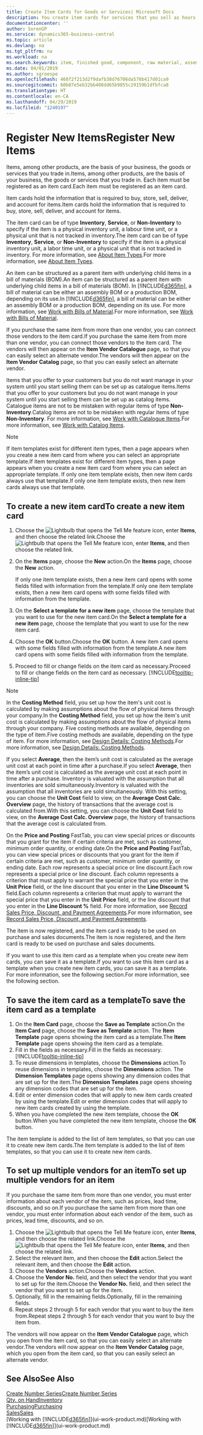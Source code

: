 ```yaml
---
title: Create Item Cards for Goods or Services| Microsoft Docs
description: You create item cards for services that you sell as hours and for physical products, such as assembly items, finished goods, components, or raw material, that you sell from your inventory.
documentationcenter: ''
author: SorenGP
ms.service: dynamics365-business-central
ms.topic: article
ms.devlang: na
ms.tgt_pltfrm: na
ms.workload: na
ms.search.keywords: item, finished good, component, raw material, assembly item
ms.date: 04/01/2019
ms.author: sgroespe
ms.openlocfilehash: 468f2f213d2f9dafb38d76706da578b417d01ca9
ms.sourcegitcommit: 60b87e5eb32bb408dd65b9855c29159b1dfbfca8
ms.translationtype: HT
ms.contentlocale: en-CA
ms.lasthandoff: 04/29/2019
ms.locfileid: "1240197"
---
```

# <a name="register-new-items"></a><span data-ttu-id="2ac2c-103">Register New Items</span><span class="sxs-lookup"><span data-stu-id="2ac2c-103">Register New Items</span></span>
<span data-ttu-id="2ac2c-104">Items, among other products, are the basis of your business, the goods or services that you trade in.</span><span class="sxs-lookup"><span data-stu-id="2ac2c-104">Items, among other products, are the basis of your business, the goods or services that you trade in.</span></span> <span data-ttu-id="2ac2c-105">Each item must be registered as an item card.</span><span class="sxs-lookup"><span data-stu-id="2ac2c-105">Each item must be registered as an item card.</span></span>

<span data-ttu-id="2ac2c-106">Item cards hold the information that is required to buy, store, sell, deliver, and account for items.</span><span class="sxs-lookup"><span data-stu-id="2ac2c-106">Item cards hold the information that is required to buy, store, sell, deliver, and account for items.</span></span>

<span data-ttu-id="2ac2c-107">The item card can be of type **Inventory**, **Service**, or **Non-Inventory** to specify if the item is a physical inventory unit, a labour time unit, or a physical unit that is not tracked in inventory.</span><span class="sxs-lookup"><span data-stu-id="2ac2c-107">The item card can be of type **Inventory**, **Service**, or **Non-Inventory** to specify if the item is a physical inventory unit, a labor time unit, or a physical unit that is not tracked in inventory.</span></span> <span data-ttu-id="2ac2c-108">For more information, see [About Item Types](inventory-about-item-types.md).</span><span class="sxs-lookup"><span data-stu-id="2ac2c-108">For more information, see [About Item Types](inventory-about-item-types.md).</span></span>

<span data-ttu-id="2ac2c-109">An item can be structured as a parent item with underlying child items in a bill of materials (BOM).</span><span class="sxs-lookup"><span data-stu-id="2ac2c-109">An item can be structured as a parent item with underlying child items in a bill of materials (BOM).</span></span> <span data-ttu-id="2ac2c-110">In [!INCLUDE[d365fin](includes/d365fin_md.md)], a bill of material can be either an assembly BOM or a production BOM, depending on its use.</span><span class="sxs-lookup"><span data-stu-id="2ac2c-110">In [!INCLUDE[d365fin](includes/d365fin_md.md)], a bill of material can be either an assembly BOM or a production BOM, depending on its use.</span></span> <span data-ttu-id="2ac2c-111">For more information, see [Work with Bills of Material](inventory-how-work-BOMs.md).</span><span class="sxs-lookup"><span data-stu-id="2ac2c-111">For more information, see [Work with Bills of Material](inventory-how-work-BOMs.md).</span></span>

<span data-ttu-id="2ac2c-112">If you purchase the same item from more than one vendor, you can connect those vendors to the item card.</span><span class="sxs-lookup"><span data-stu-id="2ac2c-112">If you purchase the same item from more than one vendor, you can connect those vendors to the item card.</span></span> <span data-ttu-id="2ac2c-113">The vendors will then appear on the **Item Vendor Catalogue** page, so that you can easily select an alternate vendor.</span><span class="sxs-lookup"><span data-stu-id="2ac2c-113">The vendors will then appear on the **Item Vendor Catalog** page, so that you can easily select an alternate vendor.</span></span>

<span data-ttu-id="2ac2c-114">Items that you offer to your customers but you do not want manage in your system until you start selling them can be set up as catalogue items.</span><span class="sxs-lookup"><span data-stu-id="2ac2c-114">Items that you offer to your customers but you do not want manage in your system until you start selling them can be set up as catalog items.</span></span> <span data-ttu-id="2ac2c-115">Catalogue items are not to be mistaken with regular items of type **Non-Inventory**.</span><span class="sxs-lookup"><span data-stu-id="2ac2c-115">Catalog items are not to be mistaken with regular items of type **Non-Inventory**.</span></span> <span data-ttu-id="2ac2c-116">For more information, see [Work with Catalogue Items](inventory-how-work-nonstock-items.md).</span><span class="sxs-lookup"><span data-stu-id="2ac2c-116">For more information, see [Work with Catalog Items](inventory-how-work-nonstock-items.md).</span></span>  

> [!NOTE]  
> <span data-ttu-id="2ac2c-117">If item templates exist for different item types, then a page appears when you create a new item card from where you can select an appropriate template.</span><span class="sxs-lookup"><span data-stu-id="2ac2c-117">If item templates exist for different item types, then a page appears when you create a new item card from where you can select an appropriate template.</span></span> <span data-ttu-id="2ac2c-118">If only one item template exists, then new item cards always use that template.</span><span class="sxs-lookup"><span data-stu-id="2ac2c-118">If only one item template exists, then new item cards always use that template.</span></span>

## <a name="to-create-a-new-item-card"></a><span data-ttu-id="2ac2c-119">To create a new item card</span><span class="sxs-lookup"><span data-stu-id="2ac2c-119">To create a new item card</span></span>
1. <span data-ttu-id="2ac2c-120">Choose the ![Lightbulb that opens the Tell Me feature](media/ui-search/search_small.png "Tell me what you want to do") icon, enter **Items**, and then choose the related link.</span><span class="sxs-lookup"><span data-stu-id="2ac2c-120">Choose the ![Lightbulb that opens the Tell Me feature](media/ui-search/search_small.png "Tell me what you want to do") icon, enter **Items**, and then choose the related link.</span></span>  
2. <span data-ttu-id="2ac2c-121">On the **Items** page, choose the **New** action.</span><span class="sxs-lookup"><span data-stu-id="2ac2c-121">On the **Items** page, choose the **New** action.</span></span>

    <span data-ttu-id="2ac2c-122">If only one item template exists, then a new item card opens with some fields filled with information from the template.</span><span class="sxs-lookup"><span data-stu-id="2ac2c-122">If only one item template exists, then a new item card opens with some fields filled with information from the template.</span></span>
3. <span data-ttu-id="2ac2c-123">On the **Select a template for a new item** page, choose the template that you want to use for the new item card.</span><span class="sxs-lookup"><span data-stu-id="2ac2c-123">On the **Select a template for a new item** page, choose the template that you want to use for the new item card.</span></span>
4. <span data-ttu-id="2ac2c-124">Choose the **OK** button.</span><span class="sxs-lookup"><span data-stu-id="2ac2c-124">Choose the **OK** button.</span></span> <span data-ttu-id="2ac2c-125">A new item card opens with some fields filled with information from the template.</span><span class="sxs-lookup"><span data-stu-id="2ac2c-125">A new item card opens with some fields filled with information from the template.</span></span>
5. <span data-ttu-id="2ac2c-126">Proceed to fill or change fields on the item card as necessary.</span><span class="sxs-lookup"><span data-stu-id="2ac2c-126">Proceed to fill or change fields on the item card as necessary.</span></span> [!INCLUDE[tooltip-inline-tip](includes/tooltip-inline-tip_md.md)]

> [!NOTE]
> <span data-ttu-id="2ac2c-127">In the **Costing Method** field, you set up how the item's unit cost is calculated by making assumptions about the flow of physical items through your company.</span><span class="sxs-lookup"><span data-stu-id="2ac2c-127">In the **Costing Method** field, you set up how the item's unit cost is calculated by making assumptions about the flow of physical items through your company.</span></span> <span data-ttu-id="2ac2c-128">Five costing methods are available, depending on the type of item.</span><span class="sxs-lookup"><span data-stu-id="2ac2c-128">Five costing methods are available, depending on the type of item.</span></span> <span data-ttu-id="2ac2c-129">For more information, see [Design Details: Costing Methods](design-details-costing-methods.md).</span><span class="sxs-lookup"><span data-stu-id="2ac2c-129">For more information, see [Design Details: Costing Methods](design-details-costing-methods.md).</span></span>
>
> <span data-ttu-id="2ac2c-130">If you select **Average**, then the item’s unit cost is calculated as the average unit cost at each point in time after a purchase.</span><span class="sxs-lookup"><span data-stu-id="2ac2c-130">If you select **Average**, then the item’s unit cost is calculated as the average unit cost at each point in time after a purchase.</span></span> <span data-ttu-id="2ac2c-131">Inventory is valuated with the assumption that all inventories are sold simultaneously.</span><span class="sxs-lookup"><span data-stu-id="2ac2c-131">Inventory is valuated with the assumption that all inventories are sold simultaneously.</span></span> <span data-ttu-id="2ac2c-132">With this setting, you can choose the **Unit Cost** field to view, on the **Average Cost Calc. Overview** page, the history of transactions that the average cost is calculated from.</span><span class="sxs-lookup"><span data-stu-id="2ac2c-132">With this setting, you can choose the **Unit Cost** field to view, on the **Average Cost Calc. Overview** page, the history of transactions that the average cost is calculated from.</span></span>

<span data-ttu-id="2ac2c-133">On the **Price and Posting** FastTab, you can view special prices or discounts that you grant for the item if certain criteria are met, such as customer, minimum order quantity, or ending date.</span><span class="sxs-lookup"><span data-stu-id="2ac2c-133">On the **Price and Posting** FastTab, you can view special prices or discounts that you grant for the item if certain criteria are met, such as customer, minimum order quantity, or ending date.</span></span> <span data-ttu-id="2ac2c-134">Each row represents a special price or line discount.</span><span class="sxs-lookup"><span data-stu-id="2ac2c-134">Each row represents a special price or line discount.</span></span> <span data-ttu-id="2ac2c-135">Each column represents a criterion that must apply to warrant the special price that you enter in the **Unit Price** field, or the line discount that you enter in the **Line Discount %** field.</span><span class="sxs-lookup"><span data-stu-id="2ac2c-135">Each column represents a criterion that must apply to warrant the special price that you enter in the **Unit Price** field, or the line discount that you enter in the **Line Discount %** field.</span></span> <span data-ttu-id="2ac2c-136">For more information, see [Record Sales Price, Discount, and Payment Agreements](sales-how-record-sales-price-discount-payment-agreements.md).</span><span class="sxs-lookup"><span data-stu-id="2ac2c-136">For more information, see [Record Sales Price, Discount, and Payment Agreements](sales-how-record-sales-price-discount-payment-agreements.md).</span></span>

<span data-ttu-id="2ac2c-137">The item is now registered, and the item card is ready to be used on purchase and sales documents.</span><span class="sxs-lookup"><span data-stu-id="2ac2c-137">The item is now registered, and the item card is ready to be used on purchase and sales documents.</span></span>

<span data-ttu-id="2ac2c-138">If you want to use this item card as a template when you create new item cards, you can save it as a template.</span><span class="sxs-lookup"><span data-stu-id="2ac2c-138">If you want to use this item card as a template when you create new item cards, you can save it as a template.</span></span> <span data-ttu-id="2ac2c-139">For more information, see the following section.</span><span class="sxs-lookup"><span data-stu-id="2ac2c-139">For more information, see the following section.</span></span>

## <a name="to-save-the-item-card-as-a-template"></a><span data-ttu-id="2ac2c-140">To save the item card as a template</span><span class="sxs-lookup"><span data-stu-id="2ac2c-140">To save the item card as a template</span></span>
1. <span data-ttu-id="2ac2c-141">On the **Item Card** page, choose the **Save as Template** action.</span><span class="sxs-lookup"><span data-stu-id="2ac2c-141">On the **Item Card** page, choose the **Save as Template** action.</span></span> <span data-ttu-id="2ac2c-142">The **Item Template** page opens showing the item card as a template.</span><span class="sxs-lookup"><span data-stu-id="2ac2c-142">The **Item Template** page opens showing the item card as a template.</span></span>
2. <span data-ttu-id="2ac2c-143">Fill in the fields as necessary.</span><span class="sxs-lookup"><span data-stu-id="2ac2c-143">Fill in the fields as necessary.</span></span> [!INCLUDE[tooltip-inline-tip](includes/tooltip-inline-tip_md.md)]
3. <span data-ttu-id="2ac2c-144">To reuse dimensions in templates, choose the **Dimensions** action.</span><span class="sxs-lookup"><span data-stu-id="2ac2c-144">To reuse dimensions in templates, choose the **Dimensions** action.</span></span> <span data-ttu-id="2ac2c-145">The **Dimension Templates** page opens showing any dimension codes that are set up for the item.</span><span class="sxs-lookup"><span data-stu-id="2ac2c-145">The **Dimension Templates** page opens showing any dimension codes that are set up for the item.</span></span>
4. <span data-ttu-id="2ac2c-146">Edit or enter dimension codes that will apply to new item cards created by using the template.</span><span class="sxs-lookup"><span data-stu-id="2ac2c-146">Edit or enter dimension codes that will apply to new item cards created by using the template.</span></span>
5. <span data-ttu-id="2ac2c-147">When you have completed the new item template, choose the **OK** button.</span><span class="sxs-lookup"><span data-stu-id="2ac2c-147">When you have completed the new item template, choose the **OK** button.</span></span>

<span data-ttu-id="2ac2c-148">The item template is added to the list of item templates, so that you can use it to create new item cards.</span><span class="sxs-lookup"><span data-stu-id="2ac2c-148">The item template is added to the list of item templates, so that you can use it to create new item cards.</span></span>

## <a name="to-set-up-multiple-vendors-for-an-item"></a><span data-ttu-id="2ac2c-149">To set up multiple vendors for an item</span><span class="sxs-lookup"><span data-stu-id="2ac2c-149">To set up multiple vendors for an item</span></span>  
<span data-ttu-id="2ac2c-150">If you purchase the same item from more than one vendor, you must enter information about each vendor of the item, such as prices, lead time, discounts, and so on.</span><span class="sxs-lookup"><span data-stu-id="2ac2c-150">If you purchase the same item from more than one vendor, you must enter information about each vendor of the item, such as prices, lead time, discounts, and so on.</span></span>  

1.  <span data-ttu-id="2ac2c-151">Choose the ![Lightbulb that opens the Tell Me feature](media/ui-search/search_small.png "Tell me what you want to do") icon, enter **Items**, and then choose the related link.</span><span class="sxs-lookup"><span data-stu-id="2ac2c-151">Choose the ![Lightbulb that opens the Tell Me feature](media/ui-search/search_small.png "Tell me what you want to do") icon, enter **Items**, and then choose the related link.</span></span>  
2.  <span data-ttu-id="2ac2c-152">Select the relevant item, and then choose the **Edit** action.</span><span class="sxs-lookup"><span data-stu-id="2ac2c-152">Select the relevant item, and then choose the **Edit** action.</span></span>  
3.  <span data-ttu-id="2ac2c-153">Choose the **Vendors** action.</span><span class="sxs-lookup"><span data-stu-id="2ac2c-153">Choose the **Vendors** action.</span></span>  
4.  <span data-ttu-id="2ac2c-154">Choose the **Vendor No.** field, and then select the vendor that you want to set up for the item.</span><span class="sxs-lookup"><span data-stu-id="2ac2c-154">Choose the **Vendor No.** field, and then select the vendor that you want to set up for the item.</span></span>  
5.  <span data-ttu-id="2ac2c-155">Optionally, fill in the remaining fields.</span><span class="sxs-lookup"><span data-stu-id="2ac2c-155">Optionally, fill in the remaining fields.</span></span>  
6.  <span data-ttu-id="2ac2c-156">Repeat steps 2 through 5 for each vendor that you want to buy the item from.</span><span class="sxs-lookup"><span data-stu-id="2ac2c-156">Repeat steps 2 through 5 for each vendor that you want to buy the item from.</span></span>

<span data-ttu-id="2ac2c-157">The vendors will now appear on the **Item Vendor Catalogue** page, which you open from the item card, so that you can easily select an alternate vendor.</span><span class="sxs-lookup"><span data-stu-id="2ac2c-157">The vendors will now appear on the **Item Vendor Catalog** page, which you open from the item card, so that you can easily select an alternate vendor.</span></span>

## <a name="see-also"></a><span data-ttu-id="2ac2c-158">See Also</span><span class="sxs-lookup"><span data-stu-id="2ac2c-158">See Also</span></span>
[<span data-ttu-id="2ac2c-159">Create Number Series</span><span class="sxs-lookup"><span data-stu-id="2ac2c-159">Create Number Series</span></span>](ui-create-number-series.md)  
[<span data-ttu-id="2ac2c-160">Qty. on Hand</span><span class="sxs-lookup"><span data-stu-id="2ac2c-160">Inventory</span></span>](inventory-manage-inventory.md)  
[<span data-ttu-id="2ac2c-161">Purchasing</span><span class="sxs-lookup"><span data-stu-id="2ac2c-161">Purchasing</span></span>](purchasing-manage-purchasing.md)  
[<span data-ttu-id="2ac2c-162">Sales</span><span class="sxs-lookup"><span data-stu-id="2ac2c-162">Sales</span></span>](sales-manage-sales.md)  
<span data-ttu-id="2ac2c-163">[Working with [!INCLUDE[d365fin](includes/d365fin_md.md)]](ui-work-product.md)</span><span class="sxs-lookup"><span data-stu-id="2ac2c-163">[Working with [!INCLUDE[d365fin](includes/d365fin_md.md)]](ui-work-product.md)</span></span>
